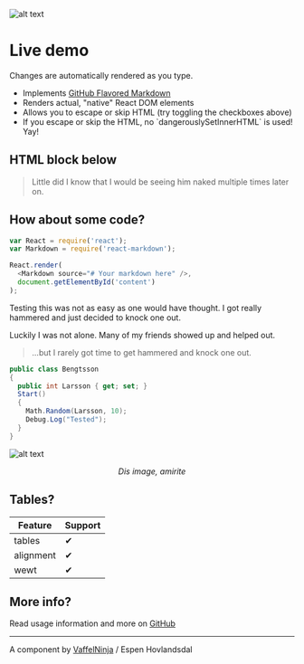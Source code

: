
![alt text](./projects/test-project/content/pic1.jpg "Picture 1")




# Live demo 

Changes are automatically rendered as you type.

* Implements [GitHub Flavored Markdown](https://github.github.com/gfm/)
* Renders actual, "native" React DOM elements
* Allows you to escape or skip HTML (try toggling the checkboxes above)
* If you escape or skip the HTML, no \`dangerouslySetInnerHTML\` is used! Yay!

## HTML block below

<blockquote>
  Little did I know that I would be seeing him naked multiple times later on.
</blockquote>

## How about some code?
```js
var React = require('react');
var Markdown = require('react-markdown');

React.render(
  <Markdown source="# Your markdown here" />,
  document.getElementById('content')
);
```

Testing this was not as easy as one would have thought. I got really hammered and just decided to knock one out.

Luckily I was not alone. Many of my friends showed up and helped out.

<blockquote>
  ...but I rarely got time to get hammered and knock one out.
</blockquote>

```cs
public class Bengtsson 
{
  public int Larsson { get; set; }
  Start() 
  {
    Math.Random(Larsson, 10);
    Debug.Log("Tested");
  }
}
```

![alt text](https://placeimg.com/360/720/any "Logo Title Text 1")
<center><em>Dis image, amirite</em></center>



## Tables?

| Feature | Support |
| ------ | ----------- |
| tables | ✔ |
| alignment | ✔ |
| wewt | ✔ |

## More info?

Read usage information and more on [GitHub](//github.com/rexxars/react-markdown)

---------------

A component by [VaffelNinja](http://vaffel.ninja) / Espen Hovlandsdal